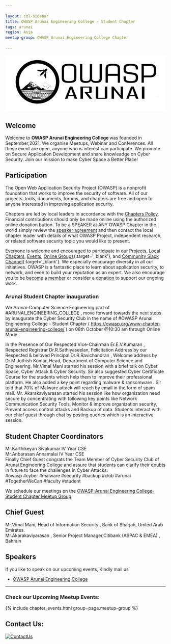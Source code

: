 ```yaml
---

layout: col-sidebar
title: OWASP Arunai Engineering College - Student Chapter
tags: arunai
region: Asia
meetup-group: OWASP Arunai Engineering College Chapter

---
```

<img src="assets/images/owasparunai.png"/>

## Welcome
Welcome to <b>OWASP Arunai Engineering  College </b> was founded in September,2021. We organise Meetups, Webinar and Conferences. All these event are open, anyone who is interest can participate. We promote on Secure Application Development and share knowleadge on Cyber Security. Join our mission to make Cyber Space a Better Place!

## Participation
The Open Web Application Security Project (OWASP) is a nonprofit foundation that works to improve the security of software. All of our projects ,tools, documents, forums, and chapters are free and open to anyone interested in improving application security. 

Chapters are led by local leaders in accordance with the [Chapters Policy](/www-policy/operational/chapters). Financial contributions should only be made online using the authorized online donation button. To be a SPEAKER at ANY OWASP Chapter in the world simply review the [speaker agreement](/www-policy/legal/speaker-agreement) and then contact the local chapter leader with details of what OWASP Project, independent research, or related software security topic you would like to present.

Everyone is welcome and encouraged to participate in our [Projects](/projects/), [Local Chapters](/chapters/), [Events](/events/), [Online Groups](https://groups.google.com/a/owasp.com/){:target='_blank'}, and [Community Slack Channel](https://owasp.slack.com/){:target='_blank'}. We especially encourage diversity in all our initiatives. OWASP is a fantastic place to learn about application security, to network, and even to build your reputation as an expert. We also encourage you to be [become a member](/membership/) or consider a [donation](/donate/) to support our ongoing work.
### Arunai Student Chapter inauguration
We Arunai-Computer Science Engineering part of #ARUNAI_ENGINEERING_COLLEGE , move forward towards the next  steps by inaugurate the Cyber Security Club in the name of #OWASP Arunai Engineering College - Student Chapter ( https://owasp.org/www-chapter-arunai-engineering-college/ ) on 08th October @10:30 am through Online Mode. 

In the Presence of Our Respected Vice-Chairman Er.E.V.Kumaran , Respected Registrar Dr.R.Sathiyaseelan, Felicitation Address by our Respected & beloved Principal Dr.R.Ravichandran , 
Welcome address by Dr.M.Jothish Kumar, Head, Department of Computer Science and Engineering.
Mr.Vimal Mani started his session with a brief talk on Cyber Space, Cyber Attack & Cyber Security. Sir also suggested Cyber Certificate Course for the students which help them to improve their professional platform. He also added a key point regarding malware & ransomware . Sir told that 70% of Malware attack will reach by email in the form of spam mail.
Mr. Akarakaviyarasan started his session like how organization need secure by concentrating with following key points like Network Communication Security Tools, Monitor & improve organization security, Prevent access control attacks and Backup of data. 
Students interact with our chief guest through chat by posting queries which is an interactive session.</br>
## Student Chapter Coordinators</br>
Mr.Karthikeyan Sivakumar IV Year CSE</br>
Mr.Anbarasan Annamalai IV Year CSE</br>
Finally Chief Guest congrats the Team Member of Cyber Security Club of Arunai Engineering College and assure that students can clarify their doubts in future to face the challenges in Cyber Attacks.
</br>
#owasp #cyber #malware #security #backup #club #arunai #TogetherWeCan #faculty #student

We schedule our meetings on the [OWASP-Arunai Engineering College-Student Chapter Meetup Group](https://www.meetup.com/owasp-arunai-engineering-college-chapter)
## Chief Guest 
Mr.Vimal Mani,
Head of Information Security ,
Bank of Sharjah, United Arab Emirates.</br> Mr.Akarakaviyarasan ,
Senior Project Manager,Citibank (ASPAC & EMEA) ,
Bahrain

## Speakers
If you like to speak on our upcoming events, Kindly mail us

* [OWASP Arunai Engineering College](mailto:suresh.rajendran@owasp.org)

---

### Check our Upcoming Meetup Events:
{% include chapter_events.html group=page.meetup-group %}


## Contact Us:

 [![ContactUs](https://img.shields.io/badge/%F0%9F%93%83-ContactUs-orange)](mailto:suresh.rajendran@owasp.org)
